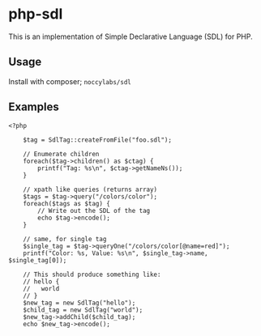 php-sdl
=======

This is an implementation of Simple Declarative Language (SDL) for PHP.

## Usage

Install with composer; `noccylabs/sdl`

## Examples

    <?php
    
        $tag = SdlTag::createFromFile("foo.sdl");
        
        // Enumerate children
        foreach($tag->children() as $ctag) {
            printf("Tag: %s\n", $ctag->getNameNs());
        }
        
        // xpath like queries (returns array)
        $tags = $tag->query("/colors/color");
        foreach($tags as $tag) {
            // Write out the SDL of the tag
            echo $tag->encode();
        }
        
        // same, for single tag
        $single_tag = $tag->queryOne("/colors/color[@name=red]");
        printf("Color: %s, Value: %s\n", $single_tag->name, $single_tag[0]);

        // This should produce something like:
        // hello { 
        //   world 
        // }
        $new_tag = new SdlTag("hello");
        $child_tag = new SdlTag("world");
        $new_tag->addChild($child_tag);
        echo $new_tag->encode();
        
